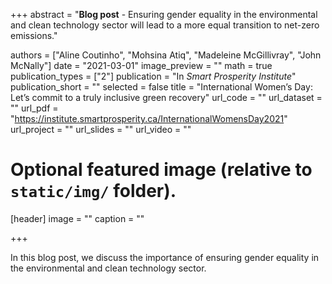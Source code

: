 +++
abstract = "**Blog post** - Ensuring gender equality in the environmental and clean technology sector will lead to a more equal transition to net-zero emissions."

authors = ["Aline Coutinho", "Mohsina Atiq", "Madeleine McGillivray", "John McNally"]
date = "2021-03-01"
image_preview = ""
math = true
publication_types = ["2"]
publication = "In *Smart Prosperity Institute*"
publication_short = ""
selected = false
title = "International Women’s Day: Let’s commit to a truly inclusive green recovery"
url_code = ""
url_dataset = ""
url_pdf = "https://institute.smartprosperity.ca/InternationalWomensDay2021"
url_project = ""
url_slides = ""
url_video = ""


# Optional featured image (relative to `static/img/` folder).
[header]
image = ""
caption = ""

+++

In this blog post, we discuss the importance of ensuring gender equality in the environmental and clean technology sector.



